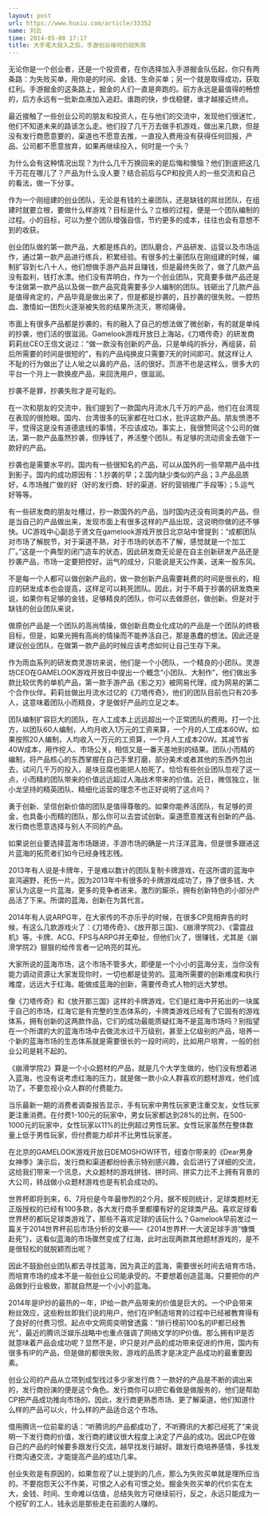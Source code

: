 ```yaml
---
layout: post
url: https://www.huxiu.com/article/33352
name: 刘云
time: 2014-05-08 17:17
title: 大手笔大投入之后，手游创业缘何仍旧失败
---
```

无论你是一个创业者，还是一个投资者，在你选择加入手游掘金队伍起，你只有两条路：为失败买单，用你是的时间、金钱、生命买单；另一个就是取得成功，获取红利。手游掘金的这条路上，掘金的人们一直是奔跑的。前方永远是最值得的畅想的，后方永远有一批新血液加入追赶。谁跑的快，步伐稳健，谁才越接近终点。

最近接触了一些创业公司的朋友和投资人，在与他们的交流中，发现他们很迷忙，他们不知道未来的路该怎么走。他们投了几千万去做手机游戏，做出来几款，但是没有发行商愿意要的，渠道也不愿意去推，一直投入费用没有获得任何回报，产品、公司都不愿意放弃，如果再继续投入，何时是一个头？

为什么会有这种情况出现？为什么几千万换回来的是后悔和懊恼？他们到底把这几千万花在哪儿了？产品为什么没人要？结合前后与CP和投资人的一些交流和自己的看法，做一下分享。

作为一个刚组建的创业团队，无论是有钱的土豪团队，还是缺钱的屌丝团队，在组建时就要立根，要做什么样游戏？目标是什么？立根的过程，便是一个团队编制的过程。小的目标，可以为整个团队增强自信，节约更多的成本，往往也会有意想不到的收获。

创业团队做的第一款产品，大都是练兵的。团队磨合，产品研发、运营以及市场运作，通过第一款产品进行练兵，积累经验。有很多的土豪团队在刚组建的时候，编制扩容到七八十人，他们想做手游产品并且赚钱，但是最终失败了，做了几款产品没有盈利，钱打水漂。他们没有弄明白，作为一个创业团队，究竟要多做产品还是专注做第一款产品以及做一款产品究竟需要多少人编制的团队。钱砸出了几款产品是值得肯定的，产品毕竟是做出来了，但是都是抄袭的，且抄袭的很失败。一腔热血、激情如一团烈火逐渐被失败的结果所浇灭，寒彻痛骨。

市面上有很多产品都是抄袭的，有的融入了自己的想法做了微创新，有的就是单纯的抄袭，他们活的很滋润。Gamelook游戏开放日上海站，《刀塔传奇》的研发商莉莉丝CEO王信文说过：“做一款没有创新的产品，只是单纯的拆分，再组装，前后所需要的时间是很短的”，有的产品纯换皮只需要7天的时间即可。就这样让人不耻的行为做出了让人呲之以鼻的产品，活的很好。页游不也是这样么，很多大的平台一个月上一款换皮产品，来回洗用户，很滋润。

抄袭不是罪，抄袭失败才是可耻的。

在一次和朋友的交流中，我们提到了一款国内月流水几千万的产品，他们在台湾现在表现的很抢眼。国内、台湾很多的玩家都在吐口水，批评这款产品。朋友愤懑不平，觉得这是没有道德底线的事情，不应该成功。事实上，我很赞同这个公司的做法，第一款产品虽然抄袭，但挣钱了，养活整个团队，有足够的流动资金去做下一款好的产品。

抄袭也是需要水平的。国内有一些很知名的产品，可以从国外的一些早期产品中找到影子。国内的成功原因有：1.抄袭的早；2.国内缺少类似的产品；3.产品品质好，4.市场推广做的好（好的发行商、好的渠道、好的营销推广手段等）；5.运气好等等。

有一些研发商的朋友吐槽过，抄一款国外的产品，当时国内还没有同类的产品，但是当自己的产品做出来，发现市面上有很多这样的产品出现，这说明你做的还不够快。UC游戏中心副总于贤文在gamelook游戏开放日北京站中曾提到：“成都团队对市场了解脱节，对于渠道不熟，对于市场的状态不了解，感觉就是一个加工厂。”这是一个典型的闭门造车的状态，因此研发商无论是在自主创新研发产品还是抄袭产品，市场一定要把控好。运气的成分，只能说是天公作美，送来一股东风。

不是每一个人都可以做创新产品的，做一款创新产品需要耗费的时间是很长的，相应的研发成本也会提高，这样足可以耗死团队。因此，对于不屑于抄袭的研发商来说，如果你有足够的金钱，足够精良的团队，你可以去做原创，做创新。但是对于缺钱的创业团队来说，

做原创产品是一个团队的高尚情操，做创新且商业化成功的产品是一个团队的终极目标，但是，如果光拥有高尚的情操而不能养活自己，那是愚蠢的想法。因此还是建议创业团队，在做第一款产品的时候应该考虑如何让自己生存下来。

作为雨血系列的研发商灵游坊来说，他们是一个小团队，一个精良的小团队。灵游坊CEO在GAMELOOK游戏开放日中提出一个概念“小团队、大制作”，他们做出多款比较优秀的单机产品，第一款手游产品《影之刃》被网易代理，成为网易的第二个合作伙伴。莉莉丝做出月流水过亿的《刀塔传奇》，他们的团队目前也只有20多人，这意味着团队小而精良，才是做好产品的立足之本。

团队编制扩容巨大的团队，在人工成本上远远超出一个正常团队的费用。打一个比方，以团队60人编制，人均月收入1万元的工资来算，一个月的人工成本60W。如果按照20人编制，人均收入一万元的工资算，一个月人工成本20W。其减节省40W成本，用作挖人、市场公关，相信又是一番天差地别的结果。团队小而精的编制，将产品核心的东西掌握在自己手里打磨，部分美术或者其他的东西外包出去，试问几千万的投入，是块豆腐也能把人拍死了。恰恰有些创业团队忽视了这一点，小而精的团队带来的价值远远超过人海战术带来的价值。近日，微信独立，张小龙坚持的精英团队、精细化运营的理念不也正好说明了这点吗？

勇于创新、坚信创新价值的团队是值得尊敬的。如果你能养活团队，有足够的资金，也具备小而精的团队，那么你可以去尝试创新。渠道愿意推送有创新的产品、发行商也愿意选择与别人不同的产品。

如果说创业要选择蓝海市场跟进，手游市场的确是一片汪洋蓝海，但是很多跟进这片蓝海的拓荒者们如今已经身残志残。

2013年有人说是卡牌年，于是难以数计的团队复制卡牌游戏，在这所谓的蓝海中哀鸿遍野，死伤一片。因为2013年中有很多的卡牌游戏成功了，挣了很多钱，大家认为这是一片蓝海，更多的竞争者进来，激烈的厮杀，拥有创新特色的小部分产品活了下来。所谓的蓝海，创新在为其代言。

2014年有人说ARPG年，在大家传的不亦乐乎的时候，在很多CP竞相奔告的时候，有这么几款游戏火了：《刀塔传奇》、《放开那三国》、《崩滑学院2》、《雷霆战机》等。卡牌、ACG、FPS与ARPG并无牵扯，但他们火了，很赚钱，尤其是《崩滑学院2》狠狠的给传言者一记响亮的耳光。

大家所说的蓝海市场，这个市场不管多大，即便是一个小小的蓝海分支，当你没有能力调动资源让大家发现你时，一切也都是徒劳的。蓝海所需要的创新难度和执行难度，远远大于红海。能做成蓝海的创新，需要传奇式人物的远大梦想。

像《刀塔传奇》和《放开那三国》这样的卡牌游戏，它们是红海中开拓出的一块属于自己的市场，红海它是有完整的生态体系的，卡牌类游戏已经有了它固有的游戏体系，拥有创新的这两款作品，它们的成功最能质疑红海不是蓝海市场吗？别指望在一个所谓的大的蓝海市场中去做流水过千万级别，甚至上亿级别的产品，培养一个新的蓝海市场的生态体系就是需要很长的一段时间的，比如用户培育，一般的创业公司是耗不起的。

《崩滑学院2》算是一个小众题材的产品，就是几个大学生做的，他们没有想着进入蓝海，也没有说考虑红海的压力，就是做一款小众人群喜欢的题材游戏，他们成功了。不要忽视小众人群的付费能力。

当乐最新一期的消费者调查报告显示，手有玩家中男性玩家更注重交友，女性玩家更注重消费。在付费1-100元的玩家中，男女玩家都达到28%的比例，在500-1000元的玩家中，女性玩家以11%的比例超过男性玩家。女性玩家虽然在整体数量上低于男性玩家，但付费能力却并不比男性玩家差。

在北京的GAMELOOK游戏开放日DEMOSHOW环节，纽查尔带来的《Dear男身女神季》演示后，发行商和渠道都纷纷表示特别感兴趣，会后进行了详细的交流，这给我们带来一个讯息，大众题材的游戏拼钱、拼时间、拼实力比不上拥有背景的大公司，转战做小众题材游戏也是有机会成功的。

世界杯即将到来，6、7月份是今年最惨烈的2个月。据不规则统计，足球类题材无正版授权的已经有100多款，各大发行商手里都攥有好的足球类产品。喜欢足球看世界杯的都玩足球类游戏了，那些不喜欢足球的该玩什么？Gamelook早前发过一篇关于2014世界杯前后市场分析的文章——《2014世界杯:一大波足球手游“慷慨赴死”》，这看似蓝海的市场骤然变成了红海，此时出现两款其他题材游戏的，是不是很轻松的就脱颖而出呢？

因此不鼓励创业团队都去寻找蓝海，因为真正的蓝海，需要很长时间去培育市场，而培育市场的成本不是一般创业公司能承受的。不要想着创造蓝海。只要把你的产品做到行业极致，那就自然是一个小小的蓝海。

2014年是IP炒的最热的一年，IP给一款产品带来的价值是巨大的。一个IP会带来粉丝效应，这些粉丝即我们说的用户，他们在IP制造培育的过程中已经被教育得有了良好的付费习惯。起点中文网周奕明曾透露：“排行榜前100名的IP都已经售光”，最近的腾讯泛娱乐战略中也重点强调了网络文学的IP价值。那么拥有IP是否就意味着产品会成功呢？显然不是，IP只是对产品的成功带来促进的作用，国内有很多有IP的产品，但是做的都很失败，游戏的品质才是决定产品成功的最重要因素。

创业公司的产品从立项到成型找过多少家发行商？一款好的产品是不断的调出来的，发行商扮演的便是这个角色。发行商你可以把它看做是做服务的，他们是帮助CP把产品成功推向市场的。因此，发行商更熟悉市场、更了解渠道，他们知道什么样的产品可以火，什么样的产品适合这个市场。

借用腾讯一位前辈的话：“听腾讯的产品都成功了，不听腾讯的大都已经死了”来说明一下发行商的价值，发行商的建议很大程度上决定了产品的成功。因此CP在做自己的产品的时候要多跟发行交流，越早找发行越好。跟发行商培养感情，多找发行商沟通交流，才能提高产品的成功几率。

创业失败是有原因的，如果忽视了以上提到的几点，那么为失败买单就是理所应当的。不要抱怨天公不作美，可恨之人必有可恨之处。掘金失败买单的代价实在太大，金钱、时间、生命难以估值，总结失败方可继续前行，反之，永远只能成为一个挖矿的工人，钱永远是那些走在前面的人赚的。

